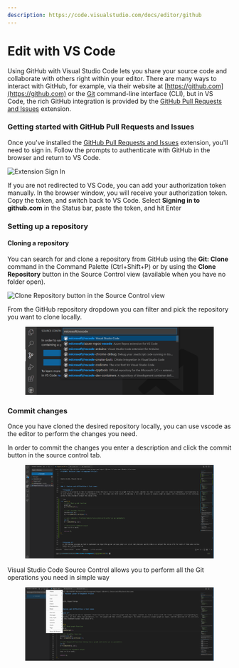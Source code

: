 ```yaml
---
description: https://code.visualstudio.com/docs/editor/github
---
```


# Edit with VS Code

Using GitHub with Visual Studio Code lets you share your source code and collaborate with others right within your editor. There are many ways to interact with GitHub, for example, via their website at [https://github.com](https://github.com) or the [Git](https://git-scm.com) command-line interface (CLI), but in VS Code, the rich GitHub integration is provided by the [GitHub Pull Requests and Issues](https://marketplace.visualstudio.com/items?itemName=GitHub.vscode-pull-request-github) extension.

### Getting started with GitHub Pull Requests and Issues <a href="#_getting-started-with-github-pull-requests-and-issues" id="_getting-started-with-github-pull-requests-and-issues"></a>

Once you've installed the [GitHub Pull Requests and Issues](https://marketplace.visualstudio.com/items?itemName=GitHub.vscode-pull-request-github) extension, you'll need to sign in. Follow the prompts to authenticate with GitHub in the browser and return to VS Code.

![Extension Sign In](https://code.visualstudio.com/assets/docs/editor/github/extension-signin.png)

If you are not redirected to VS Code, you can add your authorization token manually. In the browser window, you will receive your authorization token. Copy the token, and switch back to VS Code. Select **Signing in to github.com** in the Status bar, paste the token, and hit Enter

### Setting up a repository <a href="#_setting-up-a-repository" id="_setting-up-a-repository"></a>

#### Cloning a repository <a href="#_cloning-a-repository" id="_cloning-a-repository"></a>

You can search for and clone a repository from GitHub using the **Git: Clone** command in the Command Palette (Ctrl+Shift+P) or by using the **Clone Repository** button in the Source Control view (available when you have no folder open).

![Clone Repository button in the Source Control view](https://code.visualstudio.com/assets/docs/editor/github/git-clone-button.png)

From the GitHub repository dropdown you can filter and pick the repository you want to clone locally.

<figure><img src="../../.gitbook/assets/image (2).png" alt=""><figcaption></figcaption></figure>

### Commit changes

Once you have cloned the desired repository locally, you can use vscode as the editor to perform the changes you need.

In order to commit the changes you enter a description and click the commit button in the source control tab.

<figure><img src="../../.gitbook/assets/image (3).png" alt=""><figcaption></figcaption></figure>

Visual Studio Code Source Control allows you to perform all the Git operations you need in simple way

<figure><img src="../../.gitbook/assets/image.png" alt=""><figcaption></figcaption></figure>


